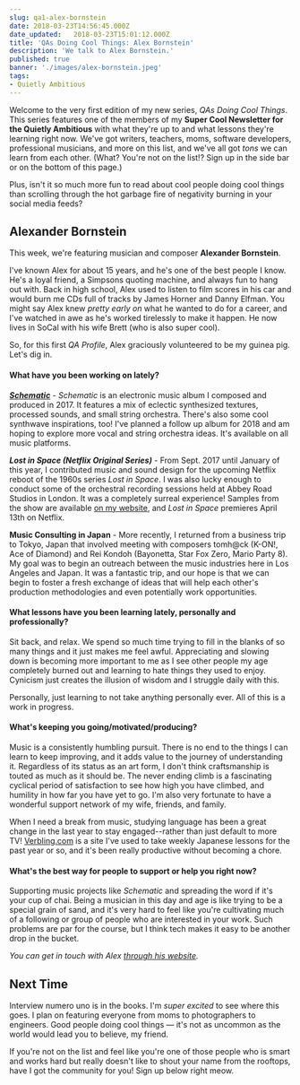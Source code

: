```yaml
---
slug: qa1-alex-bornstein
date: 2018-03-23T14:56:45.000Z
date_updated:   2018-03-23T15:01:12.000Z
title: 'QAs Doing Cool Things: Alex Bornstein'
description: 'We talk to Alex Bornstein.'
published: true
banner: './images/alex-bornstein.jpeg'
tags: 
- Quietly Ambitious
---
```


Welcome to the very first edition of my new series, *QAs Doing Cool Things*. This series features one of the members of my **Super Cool Newsletter for the Quietly Ambitious** with what they're up to and what lessons they're learning right now. We've got writers, teachers, moms, software developers, professional musicians, and more on this list, and we've all got *tons* we can learn from each other. (What? You're not on the list!? Sign up in the side bar or on the bottom of this page.)

Plus, isn't it so much more fun to read about cool people doing cool things than scrolling through the hot garbage fire of negativity burning in your social media feeds?

## Alexander Bornstein
This week, we're featuring musician and composer **Alexander Bornstein**.

I've known Alex for about 15 years, and he's one of the best people I know. He's a loyal friend, a Simpsons quoting machine, and always fun to hang out with. Back in high school, Alex used to listen to film scores in his car and would burn me CDs full of tracks by James Horner and Danny Elfman. You might say Alex knew *pretty early on* what he wanted to do for a career, and I've watched in awe as he's worked tirelessly to make it happen. He now lives in SoCal with his wife Brett (who is also super cool).

So, for this first *QA Profile*, Alex graciously volunteered to be my guinea pig. Let's dig in.
 
#### What have you been working on lately?
***[Schematic](https://itunes.apple.com/us/album/schematic/1248682775)*** - *Schematic* is an electronic music album I composed and produced in 2017.  It features a mix of eclectic synthesized textures, processed sounds, and small string orchestra.  There's also some cool synthwave inspirations, too!  I've planned a follow up album for 2018 and am hoping to explore more vocal and string orchestra ideas. It's available on all music platforms.

***Lost in Space (Netflix Original Series)*** - From Sept. 2017 until January of this year, I contributed music and sound design for the upcoming Netflix reboot of the 1960s series *Lost in Space*. I was also lucky enough to conduct some of the orchestral recording sessions held at Abbey Road Studios in London.  It was a completely surreal experience! Samples from the show are available [on my website](http://www.alexanderbornstein.com/music/), and  *Lost in Space* premieres April 13th on Netflix.

**Music Consulting in Japan** - More recently, I returned from a business trip to Tokyo, Japan that involved meeting with composers tomh@ck (K-ON!, Ace of Diamond) and Rei Kondoh (Bayonetta, Star Fox Zero, Mario Party 8).  My goal was to begin an outreach between the music industries here in Los Angeles and Japan.  It was a fantastic trip, and our hope is that we can begin to foster a fresh exchange of ideas that will help each other's production methodologies and even potentially work opportunities.    

#### What lessons have you been learning lately, personally and professionally?
Sit back, and relax.  We spend so much time trying to fill in the blanks of so many things and it just makes me feel awful.  Appreciating and slowing down is becoming more important to me as I see other people my age completely burned out and learning to hate things they used to enjoy.  Cynicism just creates the illusion of wisdom and I struggle daily with this.

Personally, just learning to not take anything personally ever.  All of this is a work in progress.

#### What's keeping you going/motivated/producing?

Music is a consistently humbling pursuit.  There is no end to the things I can learn to keep improving, and it adds value to the journey of understanding it.  Regardless of its status as an art form, I don't think craftsmanship is touted as much as it should be.  The never ending climb is a fascinating cyclical period of satisfaction to see how high you have climbed, and humility in how far you have yet to go.  I'm also very fortunate to have a wonderful support network of my wife, friends, and family.

When I need a break from music, studying language has been a great change in the last year to stay engaged--rather than just default to more TV!  [Verbling.com](https://www.verbling.com/) is a site I've used to take weekly Japanese lessons for the past year or so, and it's been really productive without becoming a chore.

#### What's the best way for people to support or help you right now?

Supporting music projects like *Schematic* and spreading the word if it's your cup of chai.  Being a musician in this day and age is like trying to be a special grain of sand, and it's very hard to feel like you're cultivating much of a following or group of people who are interested in your work.  Such problems are par for the course, but I think tech makes it easy to be another drop in the bucket.

*You can get in touch with Alex [through his website](http://www.alexanderbornstein.com/contact/).*

## Next Time
Interview numero uno is in the books. I'm *super excited* to see where this goes. I plan on featuring everyone from moms to photographers to engineers. Good people doing cool things &mdash; it's not as uncommon as the world would lead you to believe, my friend. 

If you're not on the list and feel like you're one of those people who is smart and works hard but really doesn't like to shout your name from the rooftops, have I got the community for you! Sign up below right meow.
